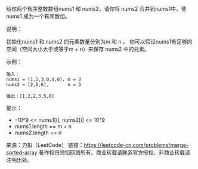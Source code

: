 给你两个有序整数数组nums1 和 nums2，请你将 nums2 合并到nums1中，使 nums1 成为一个有序数组。



说明：

初始化nums1 和 nums2 的元素数量分别为m 和 n 。
你可以假设nums1有足够的空间（空间大小大于或等于m + n）来保存 nums2 中的元素。


示例：
```
输入：
nums1 = [1,2,3,0,0,0], m = 3
nums2 = [2,5,6],       n = 3

输出：[1,2,2,3,5,6]
```

提示：

* -10^9 <= nums1[i], nums2[i] <= 10^9
* nums1.length == m + n
* nums2.length == n


来源：力扣（LeetCode）
链接：https://leetcode-cn.com/problems/merge-sorted-array
著作权归领扣网络所有。商业转载请联系官方授权，非商业转载请注明出处。